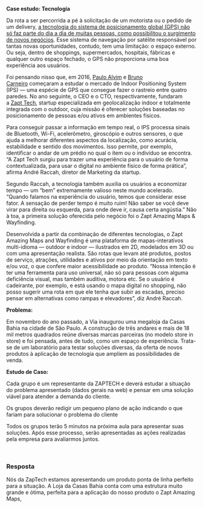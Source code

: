 
**Case estudo: Tecnologia**

Da rota a ser percorrida a pé à solicitação de um motorista ou o pedido de um delivery, [a tecnologia do sistema de posicionamento global (GPS) não só faz parte do dia a dia de muitas pessoas, como possibilitou o surgimento de novos negócios](https://insights.liga.ventures/varejo/tecnologia-geolocalizacao-atrair-consumidores/). Esse sistema de navegação por satélite responsável por tantas novas oportunidades, contudo, tem uma limitação: o espaço externo. Ou seja, dentro de shoppings, supermercados, hospitais, fábricas e qualquer outro espaço fechado, o GPS não proporciona uma boa experiência aos usuários.

Foi pensando nisso que, em 2016, [Paulo Alvim](https://www.linkedin.com/in/paulo-alvim-4602b22/) e [Bruno Carneiro](https://www.linkedin.com/in/brunoacarneiro/) começaram a estudar o mercado de Indoor Positioning System (IPS) — uma espécie de GPS que consegue fazer o rastreio entre quatro paredes. No ano seguinte, o CEO e o CTO, respectivamente, fundaram a [Zapt Tech](https://zapt.tech/index.html?gclid=CjwKCAjwu_mSBhAYEiwA5BBmf4uZnWVuuc8I6VgmexqCWDKA6uRMZ2QyHMvZPMp59gZnhmyz-iA9CBoCh7UQAvD_BwE), startup especializada em geolocalização indoor e totalmente integrada com o outdoor, cuja missão é oferecer soluções baseadas no posicionamento de pessoas e/ou ativos em ambientes físicos.

Para conseguir passar a informação em tempo real, o IPS processa sinais de Bluetooth, Wi-Fi, acelerômetro, giroscópio e outros sensores, o que ajuda a melhorar diferentes aspectos da localização, como acurácia, estabilidade e sentido dos movimentos. Isso permite, por exemplo, identificar o andar de um prédio no qual o item ou o indivíduo se encontra. “A Zapt Tech surgiu para trazer uma experiência para o usuário de forma contextualizada, para usar o digital no ambiente físico de forma prática”, afirma André Raccah, diretor de Marketing da startup.

Segundo Raccah, a tecnologia também auxilia os usuários a economizar tempo — um “bem” extremamente valioso neste mundo acelerado. “Quando falamos na experiência do usuário, temos que considerar esse fator. A sensação de perder tempo é muito ruim! Não saber se você deve virar para direita ou esquerda, para onde deve ir, causa certa angústia.” Não à toa, a primeira solução oferecida pelo negócio foi o Zapt Amazing Maps & Wayfinding.

Desenvolvida a partir da combinação de diferentes tecnologias, o Zapt Amazing Maps and Wayfinding é uma plataforma de mapas-interativos multi-idioma — outdoor e indoor — ilustrados em 2D, modelados em 3D ou com uma apresentação realista. São rotas que levam até produtos, postos de serviço, atrações, utilidades e ativos por meio da orientação em texto e/ou voz, o que confere maior acessibilidade ao produto. “Nossa intenção é ter uma ferramenta para uso universal, não só para pessoas com alguma deficiência visual, mas também auditiva, motora etc. Se o usuário é cadeirante, por exemplo, e está usando o mapa digital no shopping, não posso sugerir uma rota em que ele tenha que subir as escadas, preciso pensar em alternativas como rampas e elevadores”, diz André Raccah.

**Problema:**

Em novembro do ano passado, a Via inaugurou uma megaloja da Casas Bahia na cidade de São Paulo. A construção de três andares e mais de 18 mil metros quadrados reúne diversas marcas parceiras (no modelo store in store) e foi pensada, antes de tudo, como um espaço de experiência. Trata-se de um laboratório para testar soluções diversas, da oferta de novos produtos à aplicação de tecnologia que ampliem as possibilidades de venda.

**Estudo de Caso:**

Cada grupo é um representante da ZAPTECH e deverá estudar a situação do problema apresentado (dados gerais na web) e pensar em uma solução viável para atender a demanda do cliente.

Os grupos deverão redigir um pequeno plano de ação indicando o que fariam para solucionar o problema do cliente

Todos os grupos terão 5 minutos na próxima aula para apresentar suas soluções. Após esse processo, serão apresentadas as ações realizadas pela empresa para avaliarmos juntos.

<br>

### Resposta

Nós da ZapTech estamos apresentando um produto ponta de linha perfeito para a situação. 
A Loja da Casas Bahia conta com uma estrutura muito grande e ótima, perfeita para a aplicação do nosso produto o Zapt Amazing Maps, 

